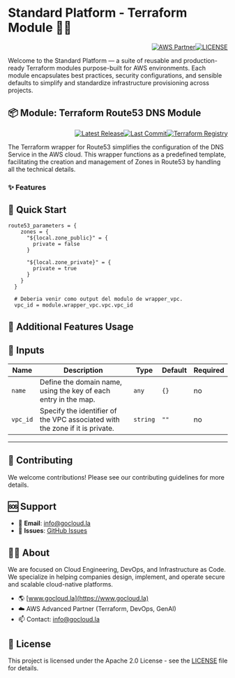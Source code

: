 # Standard Platform - Terraform Module 🚀🚀
<p align="right"><a href="https://partners.amazonaws.com/partners/0018a00001hHve4AAC/GoCloud"><img src="https://img.shields.io/badge/AWS%20Partner-Advanced-orange?style=for-the-badge&logo=amazonaws&logoColor=white" alt="AWS Partner"/></a><a href="LICENSE"><img src="https://img.shields.io/badge/License-Apache%202.0-green?style=for-the-badge&logo=apache&logoColor=white" alt="LICENSE"/></a></p>

Welcome to the Standard Platform — a suite of reusable and production-ready Terraform modules purpose-built for AWS environments.
Each module encapsulates best practices, security configurations, and sensible defaults to simplify and standardize infrastructure provisioning across projects.

## 📦 Module: Terraform Route53 DNS Module
<p align="right"><a href="https://github.com/gocloudLa/terraform-aws-wrapper-route53-zone/releases/latest"><img src="https://img.shields.io/github/v/release/gocloudLa/terraform-aws-wrapper-route53-zone.svg?style=for-the-badge" alt="Latest Release"/></a><a href=""><img src="https://img.shields.io/github/last-commit/gocloudLa/terraform-aws-wrapper-route53-zone.svg?style=for-the-badge" alt="Last Commit"/></a><a href="https://registry.terraform.io/modules/gocloudLa/wrapper-route53-zone/aws"><img src="https://img.shields.io/badge/Terraform-Registry-7B42BC?style=for-the-badge&logo=terraform&logoColor=white" alt="Terraform Registry"/></a></p>
The Terraform wrapper for Route53 simplifies the configuration of the DNS Service in the AWS cloud. This wrapper functions as a predefined template, facilitating the creation and management of Zones in Route53 by handling all the technical details.

### ✨ Features




## 🚀 Quick Start
```hcl
route53_parameters = {
    zones = {
      "${local.zone_public}" = {
        private = false
      }

      "${local.zone_private}" = {
        private = true
      }
    }
  }

  # Deberia venir como output del modulo de wrapper_vpc.
  vpc_id = module.wrapper_vpc.vpc.vpc_id
```


## 🔧 Additional Features Usage



## 📑 Inputs
| Name     | Description                                                                  | Type     | Default | Required |
| -------- | ---------------------------------------------------------------------------- | -------- | ------- | -------- |
| `name`   | Define the domain name, using the key of each entry in the map.              | `any`    | `{}`    | no       |
| `vpc_id` | Specify the identifier of the VPC associated with the zone if it is private. | `string` | `""`    | no       |








---

## 🤝 Contributing
We welcome contributions! Please see our contributing guidelines for more details.

## 🆘 Support
- 📧 **Email**: info@gocloud.la
- 🐛 **Issues**: [GitHub Issues](https://github.com/gocloudLa/issues)

## 🧑‍💻 About
We are focused on Cloud Engineering, DevOps, and Infrastructure as Code.
We specialize in helping companies design, implement, and operate secure and scalable cloud-native platforms.
- 🌎 [www.gocloud.la](https://www.gocloud.la)
- ☁️ AWS Advanced Partner (Terraform, DevOps, GenAI)
- 📫 Contact: info@gocloud.la

## 📄 License
This project is licensed under the Apache 2.0 License - see the [LICENSE](LICENSE) file for details. 